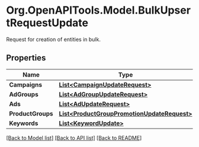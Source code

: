 # Org.OpenAPITools.Model.BulkUpsertRequestUpdate
Request for creation of entities in bulk.

## Properties

Name | Type | Description | Notes
------------ | ------------- | ------------- | -------------
**Campaigns** | [**List&lt;CampaignUpdateRequest&gt;**](CampaignUpdateRequest.md) |  | [optional] 
**AdGroups** | [**List&lt;AdGroupUpdateRequest&gt;**](AdGroupUpdateRequest.md) |  | [optional] 
**Ads** | [**List&lt;AdUpdateRequest&gt;**](AdUpdateRequest.md) |  | [optional] 
**ProductGroups** | [**List&lt;ProductGroupPromotionUpdateRequest&gt;**](ProductGroupPromotionUpdateRequest.md) |  | [optional] 
**Keywords** | [**List&lt;KeywordUpdate&gt;**](KeywordUpdate.md) |  | [optional] 

[[Back to Model list]](../README.md#documentation-for-models) [[Back to API list]](../README.md#documentation-for-api-endpoints) [[Back to README]](../README.md)

